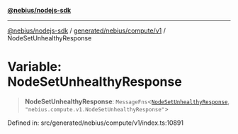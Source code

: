 [**@nebius/nodejs-sdk**](../../../../../README.md)

***

[@nebius/nodejs-sdk](../../../../../README.md) / [generated/nebius/compute/v1](../README.md) / NodeSetUnhealthyResponse

# Variable: NodeSetUnhealthyResponse

> **NodeSetUnhealthyResponse**: `MessageFns`\<[`NodeSetUnhealthyResponse`](../interfaces/NodeSetUnhealthyResponse.md), `"nebius.compute.v1.NodeSetUnhealthyResponse"`\>

Defined in: src/generated/nebius/compute/v1/index.ts:10891
